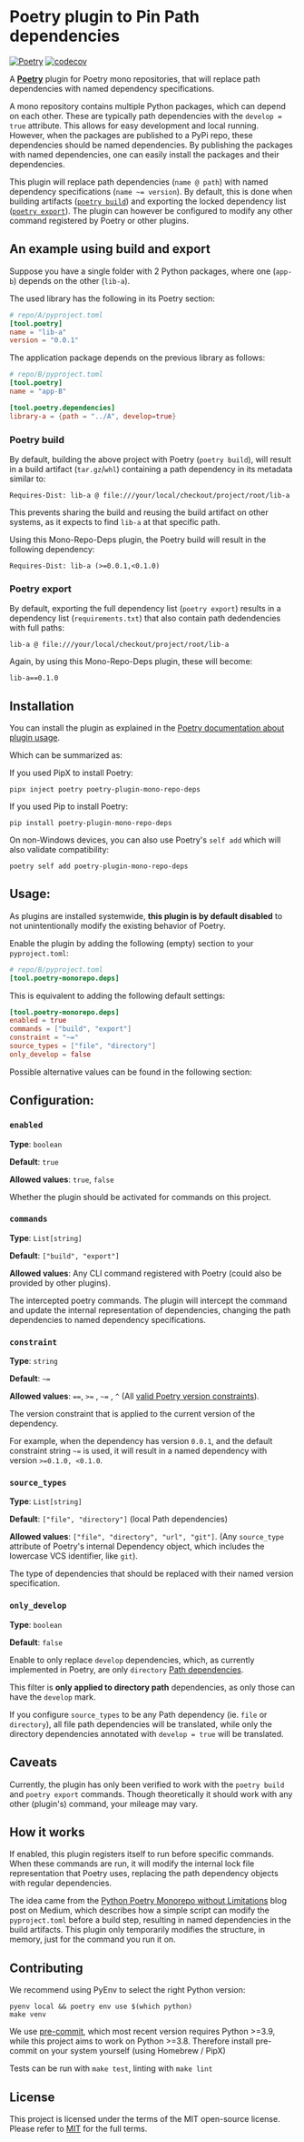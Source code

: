 # Poetry plugin to Pin Path dependencies

[![Poetry](https://img.shields.io/endpoint?url=https://python-poetry.org/badge/v0.json)](https://python-poetry.org/)
[![codecov](https://codecov.io/gh/gerbenoostra/poetry-plugin-mono-repo-deps/graph/badge.svg?token=O6NQ6H0IVN)](https://codecov.io/gh/gerbenoostra/poetry-plugin-mono-repo-deps)

A [**Poetry**](https://python-poetry.org/) plugin for Poetry mono repositories, that will replace path dependencies with named dependency specifications.

A mono repository contains multiple Python packages, which can depend on each other.
These are typically path dependencies with the `develop = true` attribute.
This allows for easy development and local running.
However, when the packages are published to a PyPi repo, these dependencies should be named dependencies.
By publishing the packages with named dependencies, one can easily install the packages and their dependencies.

This plugin will replace path dependencies (`name @ path`) with named dependency specifications (`name ~= version`).
By default, this is done when building artifacts ([`poetry build`](https://python-poetry.org/docs/main/cli/#build)) and exporting the locked dependency list ([`poetry export`](https://github.com/python-poetry/poetry-plugin-export)).
The plugin can however be configured to modify any other command registered by Poetry or other plugins.

## An example using build and export

Suppose you have a single folder with 2 Python packages, where one (`app-b`) depends on the other (`lib-a`).

The used library has the following in its Poetry section:

```toml
# repo/A/pyproject.toml
[tool.poetry]
name = "lib-a"
version = "0.0.1"
```

The application package depends on the previous library as follows:

```toml
# repo/B/pyproject.toml
[tool.poetry]
name = "app-B"

[tool.poetry.dependencies]
library-a = {path = "../A", develop=true}
```

### Poetry build

By default, building the above project with Poetry (`poetry build`), will result in a build artifact (`tar.gz`/`whl`) containing a path dependency in its metadata similar to:

```
Requires-Dist: lib-a @ file:///your/local/checkout/project/root/lib-a
```

This prevents sharing the build and reusing the build artifact on other systems, as it expects to find `lib-a` at that specific path.

Using this Mono-Repo-Deps plugin, the Poetry build will result in the following dependency:

```
Requires-Dist: lib-a (>=0.0.1,<0.1.0)
```

### Poetry export

By default, exporting the full dependency list (`poetry export`) results in a dependency list (`requirements.txt`) that also contain path dedendencies with full paths:

```
lib-a @ file:///your/local/checkout/project/root/lib-a
```

Again, by using this Mono-Repo-Deps plugin, these will become:

```
lib-a==0.1.0
```

## Installation

You can install the plugin as explained in the [Poetry documentation about plugin usage](https://python-poetry.org/docs/main/plugins/#using-plugins).

Which can be summarized as:

If you used PipX to install Poetry:

```shell
pipx inject poetry poetry-plugin-mono-repo-deps
```

If you used Pip to install Poetry:

```shell
pip install poetry-plugin-mono-repo-deps
```

On non-Windows devices, you can also use Poetry's `self add` which will also validate compatibility:

```shell
poetry self add poetry-plugin-mono-repo-deps
```

## Usage:

As plugins are installed systemwide, **this plugin is by default disabled** to not unintentionally modify the existing behavior of Poetry.

Enable the plugin by adding the following (empty) section to your `pyproject.toml`:

```toml
# repo/B/pyproject.toml
[tool.poetry-monorepo.deps]
```

This is equivalent to adding the following default settings:

```toml
[tool.poetry-monorepo.deps]
enabled = true
commands = ["build", "export"]
constraint = "~="
source_types = ["file", "directory"]
only_develop = false
```

Possible alternative values can be found in the following section:

## Configuration:

### `enabled`

**Type**: `boolean`

**Default**: `true`

**Allowed values**: `true`, `false`

Whether the plugin should be activated for commands on this project.

### `commands`

**Type**: `List[string]`

**Default**: `["build", "export"]`

**Allowed values**: Any CLI command registered with Poetry (could also be provided by other plugins).

The intercepted poetry commands.
The plugin will intercept the command and update the internal representation of dependencies, changing the path dependencies to named dependency specifications.

### `constraint`

**Type**: `string`

**Default**: `~=`

**Allowed values**: `==`, `>=` , `~=` , `^` (All [valid Poetry version constraints](https://python-poetry.org/docs/dependency-specification/)).

The version constraint that is applied to the current version of the dependency.

For example, when the dependency has version `0.0.1`, and the default constraint string `~=` is used, it will result in a named dependency with version `>=0.1.0, <0.1.0`.

### `source_types`

**Type**: `List[string]`

**Default**: `["file", "directory"]` (local Path dependencies)

**Allowed values**: `["file", "directory", "url", "git"]`. (Any `source_type` attribute of Poetry's internal Dependency object, which includes the lowercase VCS identifier, like `git`).

The type of dependencies that should be replaced with their named version specification.

### `only_develop`

**Type**: `boolean`

**Default**: `false`

Enable to only replace `develop` dependencies, which, as currently implemented in Poetry, are only `directory` [Path dependencies](https://python-poetry.org/docs/main/dependency-specification/#path-dependencies).

This filter is **only applied to directory path** dependencies, as only those can have the `develop` mark.

If you configure `source_types` to be any Path dependency (ie. `file` or `directory`), all file path dependencies will be translated, while only the directory dependencies annotated with `develop = true` will be translated.

## Caveats

Currently, the plugin has only been verified to work with the `poetry build` and `poetry export` commands.
Though theoretically it should work with any other (plugin's) command, your mileage may vary.

## How it works

If enabled, this plugin registers itself to run before specific commands.
When these commands are run, it will modify the internal lock file representation that Poetry uses, replacing the path dependency objects with regular dependencies.

The idea came from the [Python Poetry Monorepo without Limitations](https://gerben-oostra.medium.com/python-poetry-mono-repo-without-limitations-dd63b47dc6b8) blog post on Medium, which describes how a simple script can modify the `pyproject.toml` before a build step, resulting in named dependencies in the build artifacts.
This plugin only temporarily modifies the structure, in memory, just for the command you run it on.

## Contributing

We recommend using PyEnv to select the right Python version:

```console
pyenv local && poetry env use $(which python)
make venv
```

We use [pre-commit](https://pre-commit.com/), which most recent version requires Python >=3.9, while this project aims to work on Python >=3.8.
Therefore install pre-commit on your system yourself (using Homebrew / PipX)

Tests can be run with `make test`, linting with `make lint`

## License

This project is licensed under the terms of the MIT open-source license. Please refer to [MIT](https://github.com/gerbenoostra/poetry-plugin-mono-repo-deps/blob/HEAD/LICENSE) for the full terms.

